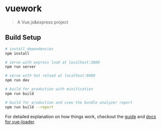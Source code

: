# vuework
> A Vue.js&express project

## Build Setup

``` bash
# install dependencies
npm install

# serve with express load at localhost:3000
npm run server

# serve with hot reload at localhost:8080
npm run dev

# build for production with minification
npm run build

# build for production and view the bundle analyzer report
npm run build --report
```

For detailed explanation on how things work, checkout the [guide](http://vuejs-templates.github.io/webpack/) and [docs for vue-loader](http://vuejs.github.io/vue-loader).
